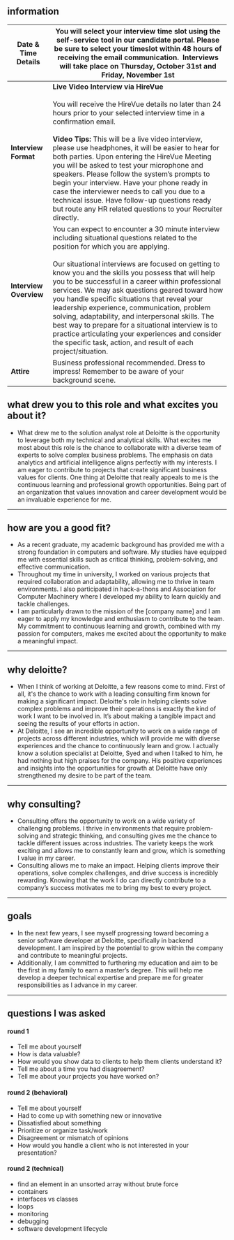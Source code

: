 ## information

| **Date & Time Details** | You will select your interview time slot using the self-service tool in our candidate portal. Please be sure to select your timeslot within 48 hours of receiving the email communication.  Interviews will take place on Thursday, October 31st and Friday, November 1st                                                                                                                                                                                                                                                                                                                                                                                                                |
| ----------------------- | ---------------------------------------------------------------------------------------------------------------------------------------------------------------------------------------------------------------------------------------------------------------------------------------------------------------------------------------------------------------------------------------------------------------------------------------------------------------------------------------------------------------------------------------------------------------------------------------------------------------------------------------------------------------------------------------- |
| **Interview Format**    | **Live Video Interview via HireVue**<br><br>You will receive the HireVue details no later than 24 hours prior to your selected interview time in a confirmation email.<br><br>**Video Tips:** This will be a live video interview, please use headphones, it will be easier to hear for both parties. Upon entering the HireVue Meeting you will be asked to test your microphone and speakers. Please follow the system’s prompts to begin your interview. Have your phone ready in case the interviewer needs to call you due to a technical issue. Have follow-up questions ready but route any HR related questions to your Recruiter directly.                                      |
| **Interview Overview**  | You can expect to encounter a 30 minute interview including situational questions related to the position for which you are applying.<br><br>Our situational interviews are focused on getting to know you and the skills you possess that will help you to be successful in a career within professional services. We may ask questions geared toward how you handle specific situations that reveal your leadership experience, communication, problem solving, adaptability, and interpersonal skills. The best way to prepare for a situational interview is to practice articulating your experiences and consider the specific task, action, and result of each project/situation. |
| **Attire**              | Business professional recommended. Dress to impress! Remember to be aware of your background scene.                                                                                                                                                                                                                                                                                                                                                                                                                                                                                                                                                                                      |
## what drew you to this role and what excites you about it?
- What drew me to the solution analyst role at Deloitte is the opportunity to leverage both my technical and analytical skills. What excites me most about this role is the chance to collaborate with a diverse team of experts to solve complex business problems. The emphasis on data analytics and artificial intelligence aligns perfectly with my interests. I am eager to contribute to projects that create significant business values for clients. One thing at Deloitte that really appeals to me is the continuous learning and professional growth opportunities. Being part of an organization that values innovation and career development would be an invaluable experience for me.
---
## how are you a good fit?
- As a recent graduate, my academic background has provided me with a strong foundation in computers and software. My studies have equipped me with essential skills such as critical thinking, problem-solving, and effective communication.
- Throughout my time in university, I worked on various projects that required collaboration and adaptability, allowing me to thrive in team environments. I also participated in hack-a-thons and Association for Computer Machinery where I developed my ability to learn quickly and tackle challenges.
- I am particularly drawn to the mission of the [company name] and I am eager to apply my knowledge and enthusiasm to contribute to the team. My commitment to continuous learning and growth, combined with my passion for computers, makes me excited about the opportunity to make a meaningful impact.
---
## why deloitte?
- When I think of working at Deloitte, a few reasons come to mind. First of all, it's the chance to work with a leading consulting firm known for making a significant impact. Deloitte's role in helping clients solve complex problems and improve their operations is exactly the kind of work I want to be involved in. It’s about making a tangible impact and seeing the results of your efforts in action.
- At Deloitte, I see an incredible opportunity to work on a wide range of projects across different industries, which will provide me with diverse experiences and the chance to continuously learn and grow. I actually know a solution specialist at Deloitte, Syed and when I talked to him, he had nothing but high praises for the company. His positive experiences and insights into the opportunities for growth at Deloitte have only strengthened my desire to be part of the team.
---
## why consulting?
- Consulting offers the opportunity to work on a wide variety of challenging problems. I thrive in environments that require problem-solving and strategic thinking, and consulting gives me the chance to tackle different issues across industries. The variety keeps the work exciting and allows me to constantly learn and grow, which is something I value in my career.
- Consulting allows me to make an impact. Helping clients improve their operations, solve complex challenges, and drive success is incredibly rewarding. Knowing that the work I do can directly contribute to a company’s success motivates me to bring my best to every project.
---
## goals
- In the next few years, I see myself progressing toward becoming a senior software developer at Deloitte, specifically in backend development. I am inspired by the potential to grow within the company and contribute to meaningful projects. 
- Additionally, I am committed to furthering my education and aim to be the first in my family to earn a master’s degree. This will help me develop a deeper technical expertise and prepare me for greater responsibilities as I advance in my career.
---
## questions I was asked
#### round 1
- Tell me about yourself
- How is data valuable?
- How would you show data to clients to help them clients understand it?
- Tell me about a time you had disagreement?
- Tell me about your projects you have worked on?
#### round 2 (behavioral)
- Tell me about yourself
- Had to come up with something new or innovative
- Dissatisfied about something
- Prioritize or organize task/work
- Disagreement or mismatch of opinions
- How would you handle a client who is not interested in your presentation?
#### round 2 (technical)
- find an element in an unsorted array without brute force
- containers
- interfaces vs classes
- loops
- monitoring
- debugging
- software development lifecycle
